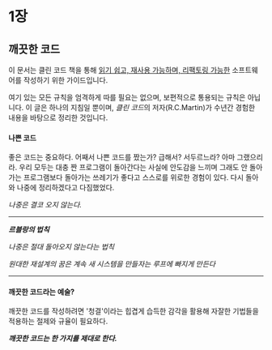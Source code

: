 # 1장
## 깨끗한 코드
이 문서는 클린 코드 책을 통해 [읽기 쉽고, 재사용 가능하며, 리팩토링 가능한](https://github.com/ryanmcdermott/3rs-of-software-architecture) 소프트웨어를 작성하기 위한 가이드입니다.

여기 있는 모든 규칙을 엄격하게 따를 필요는 없으며, 보편적으로 통용되는 규칙은 아닙니다. 이 글은 하나의 지침일 뿐이며, *클린 코드*의 저자(R.C.Martin)가 수년간 경험한 내용을 바탕으로 정리한 것입니다.

#### 나쁜 코드

좋은 코드는 중요하다. 어째서 나쁜 코드를 짰는가? 급해서? 서두르느라? 아마 그랬으리라. 우리 모두는 대충 짠 프로그램이 돌아간다는 사실에 안도감을 느끼며 그래도 안 돌아가는 프로그램보다 돌아가는 쓰레기가 좋다고 스스로를 위로한 경험이 있다. 다시 돌아와 나중에 정리하겠다고 다짐했었다.

*나중은 결코 오지 않는다.*

---

***르블랑의 법칙***

*나중은 절대 돌아오지 않는다는 법칙*

*원대한 재설계의 꿈은 계속 새 시스템을 만들자는 루프에 빠지게 만든다*

---

#### 깨끗한 코드라는 예술?

깨끗한 코드를 작성하려면 '청결'이라는 힙겹게 습득한 감각을 활용해 자잘한 기법들을 적용하는 절제와 규율이 필요하다. 

***깨끗한 코드는 한 가지를 제대로 한다.***